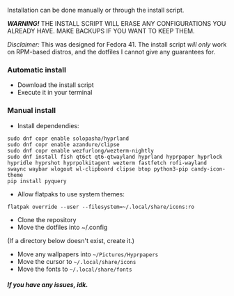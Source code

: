 Installation can be done manually or through the install script.

***WARNING!*** THE INSTALL SCRIPT WILL ERASE ANY CONFIGURATIONS YOU ALREADY HAVE. MAKE BACKUPS IF YOU WANT TO KEEP THEM.

*Disclaimer:* This was designed for Fedora 41. The install script *will only* work on RPM-based distros, and the dotfiles I cannot give any guarantees for.

### Automatic install
* Download the install script
* Execute it in your terminal

### Manual install
* Install dependendies:
```
sudo dnf copr enable solopasha/hyprland
sudo dnf copr enable azandure/clipse
sudo dnf copr enable wezfurlong/wezterm-nightly
sudo dnf install fish qt6ct qt6-qtwayland hyprland hyprpaper hyprlock hypridle hyprshot hyprpolkitagent wezterm fastfetch rofi-wayland swaync waybar wlogout wl-clipboard clipse btop python3-pip candy-icon-theme
pip install pyquery
```
* Allow flatpaks to use system themes:
```
flatpak override --user --filesystem=~/.local/share/icons:ro
```
* Clone the repository
* Move the dotfiles into ~/.config

(If a directory below doesn't exist, create it.)
* Move any wallpapers into ```~/Pictures/Hyprpapers```
* Move the cursor to ```~/.local/share/icons```
* Move the fonts to ```~/.local/share/fonts```

##### If you have any issues, idk.
